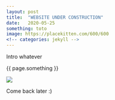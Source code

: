 ```yaml
---
layout: post
title:  "WEBSITE UNDER CONSTRUCTION"
date:   2020-05-25
something: toto
image: https://placekitten.com/600/600
<!-- categories: jekyll -->
---
```


<p>Intro whatever</p>
<p>{{ page.something }}</p>
<!-- <img src="https://placekitten.com/g/200/300"><br/> -->
<p><img src="{{ page.image }}"></p>
<p>Come back later :)</p>